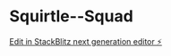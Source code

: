 # Squirtle--Squad

[Edit in StackBlitz next generation editor ⚡️](https://stackblitz.com/~/github.com/anditsmd3/Squirtle--Squad)